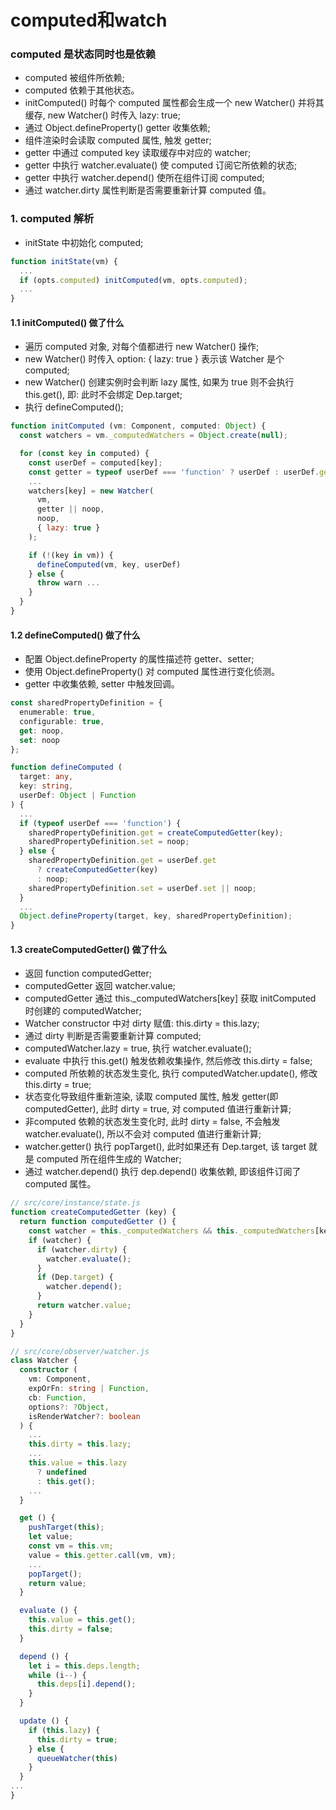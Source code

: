 # computed和watch
### computed 是状态同时也是依赖
- computed 被组件所依赖;
- computed 依赖于其他状态。
- initComputed() 时每个 computed 属性都会生成一个 new Watcher() 并将其缓存, new Watcher() 时传入 lazy: true;
- 通过 Object.defineProperty() getter 收集依赖;
- 组件渲染时会读取 computed 属性, 触发 getter;
- getter 中通过 computed key 读取缓存中对应的 watcher;
- getter 中执行 watcher.evaluate() 使 computed 订阅它所依赖的状态;
- getter 中执行 watcher.depend() 使所在组件订阅 computed;
- 通过 watcher.dirty 属性判断是否需要重新计算 computed 值。

### 1. computed 解析
- initState 中初始化 computed;
```javascript
function initState(vm) {
  ...
  if (opts.computed) initComputed(vm, opts.computed);
  ...
}
```
#### 1.1 initComputed() 做了什么
- 遍历 computed 对象, 对每个值都进行 new Watcher() 操作;
- new Watcher() 时传入 option: { lazy: true } 表示该 Watcher 是个 computed;
- new Watcher() 创建实例时会判断 lazy 属性, 如果为 true 则不会执行 this.get(), 即: 此时不会绑定 Dep.target;
- 执行 defineComputed();
```javascript
function initComputed (vm: Component, computed: Object) {
  const watchers = vm._computedWatchers = Object.create(null);

  for (const key in computed) {
    const userDef = computed[key];
    const getter = typeof userDef === 'function' ? userDef : userDef.get;
    ...
    watchers[key] = new Watcher(
      vm,
      getter || noop,
      noop,
      { lazy: true }
    );

    if (!(key in vm)) {
      defineComputed(vm, key, userDef)
    } else {
      throw warn ...
    }
  }
}
```
#### 1.2 defineComputed() 做了什么
- 配置 Object.defineProperty 的属性描述符 getter、setter;
- 使用 Object.defineProperty() 对 computed 属性进行变化侦测。
- getter 中收集依赖, setter 中触发回调。
```typescript
const sharedPropertyDefinition = {
  enumerable: true,
  configurable: true,
  get: noop,
  set: noop
};

function defineComputed (
  target: any, 
  key: string, 
  userDef: Object | Function
) {
  ...
  if (typeof userDef === 'function') {
    sharedPropertyDefinition.get = createComputedGetter(key);
    sharedPropertyDefinition.set = noop;
  } else {
    sharedPropertyDefinition.get = userDef.get
      ? createComputedGetter(key)
      : noop;
    sharedPropertyDefinition.set = userDef.set || noop;
  }
  ...
  Object.defineProperty(target, key, sharedPropertyDefinition);
}
```
#### 1.3 createComputedGetter() 做了什么
- 返回 function computedGetter;
- computedGetter 返回 watcher.value;
- computedGetter 通过 this._computedWatchers[key] 获取 initComputed 时创建的 computedWatcher;
- Watcher constructor 中对 dirty 赋值: this.dirty = this.lazy; 
- 通过 dirty 判断是否需要重新计算 computed;
- computedWatcher.lazy = true, 执行 watcher.evaluate(); 
- evaluate 中执行 this.get() 触发依赖收集操作, 然后修改 this.dirty = false;
- computed 所依赖的状态发生变化, 执行 computedWatcher.update(), 修改 this.dirty = true;
- 状态变化导致组件重新渲染, 读取 computed 属性, 触发 getter(即 computedGetter), 此时 dirty = true, 对 computed 值进行重新计算;
- 非computed 依赖的状态发生变化时, 此时 dirty = false, 不会触发 watcher.evaluate(), 所以不会对 computed 值进行重新计算;
- watcher.getter() 执行 popTarget(), 此时如果还有 Dep.target, 该 target 就是 computed 所在组件生成的 Watcher;
- 通过 watcher.depend() 执行 dep.depend() 收集依赖, 即该组件订阅了 computed 属性。
```typescript
// src/core/instance/state.js
function createComputedGetter (key) {
  return function computedGetter () {
    const watcher = this._computedWatchers && this._computedWatchers[key];
    if (watcher) {
      if (watcher.dirty) {
        watcher.evaluate();
      }
      if (Dep.target) {
        watcher.depend();
      }
      return watcher.value;
    }
  }
}

// src/core/observer/watcher.js
class Watcher {
  constructor (
    vm: Component,
    expOrFn: string | Function,
    cb: Function,
    options?: ?Object,
    isRenderWatcher?: boolean
  ) {
    ...
    this.dirty = this.lazy;
    ...
    this.value = this.lazy
      ? undefined
      : this.get();
    ...
  }

  get () {
    pushTarget(this);
    let value;
    const vm = this.vm;
    value = this.getter.call(vm, vm);
    ...
    popTarget();
    return value;
  }

  evaluate () {
    this.value = this.get();
    this.dirty = false;
  }

  depend () {
    let i = this.deps.length;
    while (i--) {
      this.deps[i].depend();
    }
  }

  update () {
    if (this.lazy) {
      this.dirty = true;
    } else {
      queueWatcher(this)
    }
  }
...
}
```
